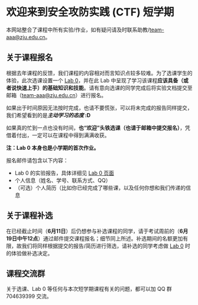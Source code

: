 # 欢迎来到安全攻防实践 (CTF) 短学期

本网站整合了课程中所有实验/作业，如有疑问请及时联系助教/<team-aaa@zju.edu.cn>。

## 关于课程报名

根据去年课程的反馈，我们课程的内容相对而言知识点较多较难。为了选课学生的体验，此次选课设置一个 [Lab 0](intro/lab0/)，并在此 Lab 中呈现了学习该课程**应该具备（或者说快速上手）的基础知识和技能**。请有意向选课的同学完成后将实验文档提交至邮箱（team-aaa@zju.edu.cn）进行报名。

如果出于时间原因无法按时完成，也请不要慌张，可以将未完成的报告同样提交，我们希望看到的是***主动学习的态度* :D**

如果真的忙到一点也没有时间，**也“欢迎”头铁选课（也请于邮箱中提交报名）**，凭借着付出，一定可以在课程中得到满满收获。

**注：Lab 0 本身也是小学期的首次作业。**

报名邮件请包含以下内容：

- Lab 0 的实验报告，具体详细见 [Lab 0 页面](intro/lab0/)
- 个人信息（姓名、学号、联系方式、QQ）
- （可选）个人简历（比如你已经完成了哪些课，以及任何你想和我们传递的信息

## 关于课程补选

在已经截止时间（**6月11日**）后仍想参与补选课程的同学，请于考试周前的（**6月19日中午12点**）通过邮件提交课程报名；细节同上所述。补选期间的名额更加有限，故我们将同样根据提交的报告/简历进行筛选，请补选的同学考虑做 [Lab 0](intro/lab0/) 时的体验做补选决定。


## 课程交流群

关于选课、Lab 0 等任何与本次短学期课程有关的问题，都可以加 QQ 群 704639399 交流。